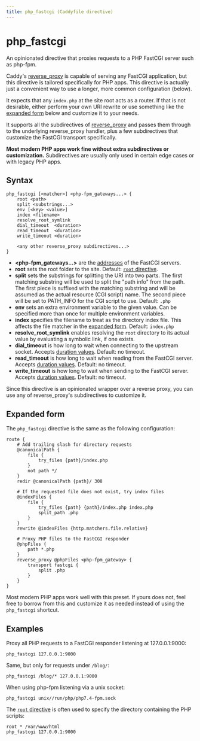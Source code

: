 ```yaml
---
title: php_fastcgi (Caddyfile directive)
---
```


# php_fastcgi

An opinionated directive that proxies requests to a PHP FastCGI server such as php-fpm.

Caddy's [reverse_proxy](/docs/caddyfile/directives/reverse_proxy) is capable of serving any FastCGI application, but this directive is tailored specifically for PHP apps. This directive is actually just a convenient way to use a longer, more common configuration (below).

It expects that any `index.php` at the site root acts as a router. If that is not desirable, either perform your own URI rewrite or use something like the [expanded form](#expanded-form) below and customize it to your needs.

It supports all the subdirectives of [reverse_proxy](/docs/caddyfile/directives/reverse_proxy) and passes them through to the underlying reverse_proxy handler, plus a few subdirectives that customize the FastCGI transport specifically.

**Most modern PHP apps work fine without extra subdirectives or customization.** Subdirectives are usually only used in certain edge cases or with legacy PHP apps.

## Syntax

```caddy-d
php_fastcgi [<matcher>] <php-fpm_gateways...> {
	root <path>
	split <substrings...>
	env [<key> <value>]
	index <filename>
	resolve_root_symlink
	dial_timeout  <duration>
	read_timeout  <duration>
	write_timeout <duration>

	<any other reverse_proxy subdirectives...>
}
```

- **<php-fpm_gateways...>** are the [addresses](/docs/conventions#network-addresses) of the FastCGI servers.
- **root** sets the root folder to the site. Default: [`root` directive](/docs/caddyfile/directives/root).
- **split** sets the substrings for splitting the URI into two parts. The first matching substring will be used to split the "path info" from the path. The first piece is suffixed with the matching substring and will be assumed as the actual resource (CGI script) name. The second piece will be set to PATH_INFO for the CGI script to use. Default: `.php`
- **env** sets an extra environment variable to the given value. Can be specified more than once for multiple environment variables.
- **index** specifies the filename to treat as the directory index file. This affects the file matcher in the [expanded form](#expanded-form). Default: `index.php`
- **resolve_root_symlink** enables resolving the `root` directory to its actual value by evaluating a symbolic link, if one exists.
- **dial_timeout** is how long to wait when connecting to the upstream socket. Accepts [duration values](/docs/conventions#durations). Default: no timeout.
- **read_timeout** is how long to wait when reading from the FastCGI server. Accepts [duration values](/docs/conventions#durations). Default: no timeout.
- **write_timeout** is how long to wait when sending to the FastCGI server. Accepts [duration values](/docs/conventions#durations). Default: no timeout.


Since this directive is an opinionated wrapper over a reverse proxy, you can use any of reverse_proxy's subdirectives to customize it.


## Expanded form

The `php_fastcgi` directive is the same as the following configuration:

```caddy-d
route {
	# Add trailing slash for directory requests
	@canonicalPath {
		file {
			try_files {path}/index.php
		}
		not path */
	}
	redir @canonicalPath {path}/ 308

	# If the requested file does not exist, try index files
	@indexFiles {
		file {
			try_files {path} {path}/index.php index.php
			split_path .php
		}
	}
	rewrite @indexFiles {http.matchers.file.relative}

	# Proxy PHP files to the FastCGI responder
	@phpFiles {
		path *.php
	}
	reverse_proxy @phpFiles <php-fpm_gateway> {
		transport fastcgi {
			split .php
		}
	}
}
```

Most modern PHP apps work well with this preset. If yours does not, feel free to borrow from this and customize it as needed instead of using the `php_fastcgi` shortcut.

## Examples

Proxy all PHP requests to a FastCGI responder listening at 127.0.0.1:9000:

```caddy-d
php_fastcgi 127.0.0.1:9000
```

Same, but only for requests under `/blog/`:

```caddy-d
php_fastcgi /blog/* 127.0.0.1:9000
```

When using php-fpm listening via a unix socket:

```caddy-d
php_fastcgi unix//run/php/php7.4-fpm.sock
```

The [`root` directive](/docs/caddyfile/directives/root) is often used to specify the directory containing the PHP scripts:

```caddy-d
root * /var/www/html
php_fastcgi 127.0.0.1:9000
```
